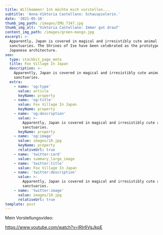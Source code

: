 ```yaml
---
title: Willkommen! Ich möchte mich vorstellen...
subtitle: 'Anna-Viktoria Castellano: Schauspielerin.'
date: '2021-05-16'
thumb_img_path: /images/IMG_7347.jpg
thumb_img_alt: 'Viktoria Castellano: Immer gut drauf'
content_img_path: /images/green-mango.jpg
excerpt: >-
  Apparently, Japan is covered in magical and irresistibly cute animal
  sanctuaries. The Shrines of Ise have been celebrated as the prototype of
  Japanese architecture.
seo:
  type: stackbit_page_meta
  title: Fox Village In Japan
  description: >-
    Apparently, Japan is covered in magical and irresistibly cute animal
    sanctuaries.
  extra:
    - name: 'og:type'
      value: article
      keyName: property
    - name: 'og:title'
      value: Fox Village In Japan
      keyName: property
    - name: 'og:description'
      value: >-
        Apparently, Japan is covered in magical and irresistibly cute animal
        sanctuaries.
      keyName: property
    - name: 'og:image'
      value: images/10.jpg
      keyName: property
      relativeUrl: true
    - name: 'twitter:card'
      value: summary_large_image
    - name: 'twitter:title'
      value: Fox Village In Japan
    - name: 'twitter:description'
      value: >-
        Apparently, Japan is covered in magical and irresistibly cute animal
        sanctuaries.
    - name: 'twitter:image'
      value: images/10.jpg
      relativeUrl: true
template: post
---
```

Mein Vorstellungsvideo:

<https://www.youtube.com/watch?v=lRIr6VgJkpE>
